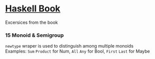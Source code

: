 # [Haskell Book](https://haskellbook.com://haskellbook.com/) 
Excersices from the book

### 15 Monoid & Semigroup
`newtype` wraper is used to distinguish among multiple monoids  
Examples: `Sum` `Product` for Num, `All` `Any` for Bool, `First` `Last` for Maybe  


